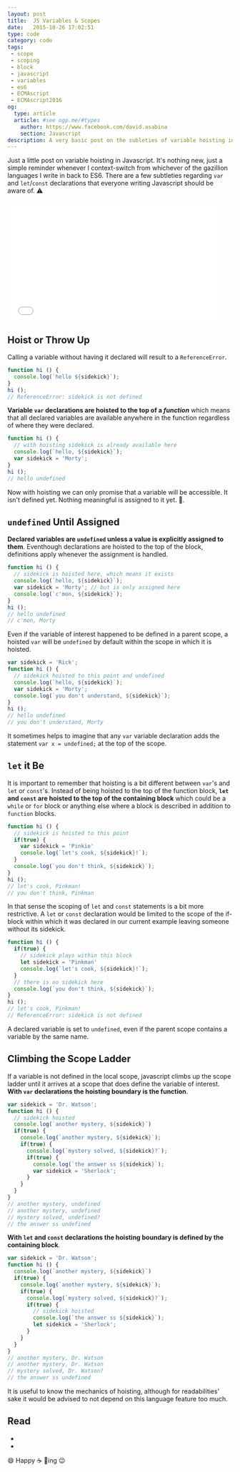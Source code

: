 ```yaml
---
layout: post
title:  JS Variables & Scopes
date:   2015-10-26 17:02:51
type: code
category: code
tags:
 - scope
 - scoping
 - block
 - javascript
 - variables
 - es6
 - ECMAscript
 - ECMAscript2016
og:
  type: article
  article: #see ogp.me/#types
    author: https://www.facebook.com/david.asabina
    section: Javascript
description: A very basic post on the subleties of variable hoisting in Javascript comparing var and let declarations.
---
```

Just a little post on variable hoisting in Javascript. It's nothing new, just
a simple reminder whenever I context-switch from whichever of the gazillion
languages I write in back to ES6. There are a few subtleties regarding `var`
and `let`/`const` declarations that everyone writing Javascript should be
aware of. :warning:

<div class="element gif">
  <iframe src="//giphy.com/embed/6NvROVDmhI3QI" width="480" height="270" frameBorder="0" class="giphy-embed" allowFullScreen></iframe>
</div>

## Hoist or Throw Up

Calling a variable without having it declared will result to a
`ReferenceError`.

 <!-- A -->
```javascript
function hi () {
  console.log(`hello ${sidekick}`);
}
hi ();
// ReferenceError: sidekick is not defined
```

**Variable `var` declarations are hoisted to the top of a _function_** which
means that all declared variables are available anywhere in the function
regardless of where they were declared.

```javascript
function hi () {
  // with hoisting sidekick is already available here
  console.log(`hello, ${sidekick}`);
  var sidekick = 'Morty';
}
hi ();
// hello undefined
```

Now with hoisting we can only promise that a variable will be accessible.
It isn't defined yet. Nothing meaningful is assigned to it yet.
:eyes:.


## `undefined` Until Assigned

**Declared variables are `undefined` unless a value is explicitly assigned to
them**. Eventhough declarations are hoisted to the top of the block,
definitions apply whenever the assignment is handled.

```javascript
function hi () {
  // sidekick is hoisted here, which means it exists
  console.log(`hello, ${sidekick}`);
  var sidekick = 'Morty'; // but is only assigned here
  console.log(`c'mon, ${sidekick}`);
}
hi ();
// hello undefined
// c'mon, Morty
```

Even if the variable of interest happened to be defined in a parent scope, a
hoisted `var` will be `undefined` by default within the scope in which it is
hoisted.

```javascript
var sidekick = 'Rick';
function hi () {
  // sidekick hoisted to this point and undefined
  console.log(`hello, ${sidekick}`);
  var sidekick = 'Morty';
  console.log(`you don't understand, ${sidekick}`);
}
hi ();
// hello undefined
// you don't understand, Morty
```

It sometimes helps to imagine that any `var` variable declaration adds the
statement `var x = undefined;` at the top of the scope.

## `let` it Be

It is important to remember that hoisting is a bit different between `var`'s
and `let` or `const`'s. Instead of being hoisted to the top of the function
block, **`let` and `const` are hoisted to the top of the containing block**
which could be a `while` or `for` block or anything else where a block is
described in addition to `function` blocks.

```javascript
function hi () {
  // sidekick is hoisted to this point
  if(true) {
    var sidekick = 'Pinkie'
    console.log(`let's cook, ${sidekick}!`);
  }
  console.log(`you don't think, ${sidekick}`);
}
hi ();
// let's cook, Pinkman!
// you don't think, Pinkman
```

In that sense the scoping of `let` and `const` statements is a bit more
restrictive. A `let` or `const` declaration would be limited to the scope of
the if-block within which it was declared in our current example leaving
someone without its sidekick.

```javascript
function hi () {
  if(true) {
    // sidekick plays within this block
    let sidekick = 'Pinkman'
    console.log(`let's cook, ${sidekick}!`);
  }
  // there is no sidekick here
  console.log(`you don't think, ${sidekick}`);
}
hi ();
// let's cook, Pinkman!
// ReferenceError: sidekick is not defined
```

A declared variable is set to `undefined`, even if the parent scope contains
a variable by the same name.

## Climbing the Scope Ladder

If a variable is not defined in the local scope, javascript climbs up the
scope ladder until it arrives at a scope that does define the variable of
interest. **With `var` declarations the hoisting boundary is the function**.

```javascript
var sidekick = 'Dr. Watson';
function hi () {
  // sidekick hoisted
  console.log(`another mystery, ${sidekick}`)
  if(true) {
    console.log(`another mystery, ${sidekick}`);
    if(true) {
      console.log(`mystery solved, ${sidekick}?`);
      if(true) {
        console.log(`the answer ss ${sidekick}`);
        var sidekick = 'Sherlock';
      }
    }
  }
}
// another mystery, undefined
// another mystery, undefined
// mystery solved, undefined?
// the answer ss undefined
```

**With `let` and `const` declarations the hoisting boundary is defined by the
containing block**.

```javascript
var sidekick = 'Dr. Watson';
function hi () {
  console.log(`another mystery, ${sidekick}`)
  if(true) {
    console.log(`another mystery, ${sidekick}`);
    if(true) {
      console.log(`mystery solved, ${sidekick}?`);
      if(true) {
        // sidekick hoisted
        console.log(`the answer ss ${sidekick}`);
        let sidekick = 'Sherlock';
      }
    }
  }
}
// another mystery, Dr. Watson
// another mystery, Dr. Watson
// mystery solved, Dr. Watson?
// the answer ss undefined
```

It is useful to know the mechanics of hoisting, although for readabilities'
sake it would be advised to not depend on this language feature too much.

## Read

 - [`let` vs `var`]: https://developer.mozilla.org/en/docs/Web/JavaScript/Reference/Statements/let#let_vs_var
 - [ECMAScript 6 and Block Scope]: http://ariya.ofilabs.com/2013/05/es6-and-block-scope.html

:smile: Happy :coffee: :scroll:ing  :wink:
